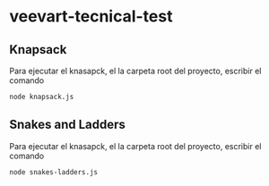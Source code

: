 # veevart-tecnical-test

## Knapsack
Para ejecutar el knasapck, el la carpeta root del proyecto, escribir el comando

```bash
node knapsack.js
```


## Snakes and Ladders

Para ejecutar el knasapck, el la carpeta root del proyecto, escribir el comando

```bash
node snakes-ladders.js
```